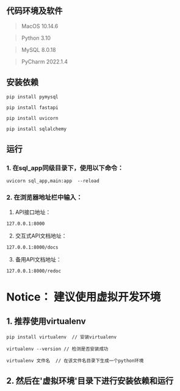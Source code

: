 ## 代码环境及软件
> MacOS 10.14.6

> Python 3.10

> MySQL 8.0.18

> PyCharm 2022.1.4


## 安装依赖
```shell
pip install pymysql
```
```shell
pip install fastapi
```
```shell
pip install uvicorn
```
```shell
pip install sqlalchemy
```

## 运行
### 1. 在sql_app同级目录下，使用以下命令：
```shell
uvicorn sql_app,main:app  --reload
```
### 2. 在浏览器地址栏中输入：
1. API接口地址：
```shell
127.0.0.1:8000
``` 
2. 交互式API文档地址：
```shell
127.0.0.1:8000/docs  
```
3. 备用API文档地址：
```shell
127.0.0.1:8000/redoc 
```

# Notice： 建议使用虚拟开发环境
## 1. 推荐使用virtualenv
```shell
pip install virtualenv  // 安装virtualenv
```
```shell
virtualenv --version // 检测是否安装成功
```

```shell
virtualenv 文件名  // 在该文件名目录下生成一个python环境
```
## 2. 然后在'虚拟环境'目录下进行安装依赖和运行